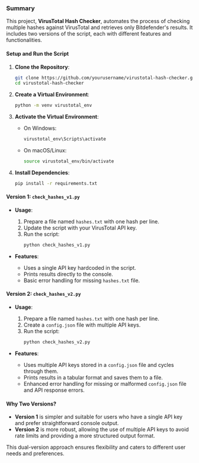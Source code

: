 ### Summary

This project, **VirusTotal Hash Checker**, automates the process of checking multiple hashes against VirusTotal and retrieves only Bitdefender's results. It includes two versions of the script, each with different features and functionalities.

#### Setup and Run the Script

1. **Clone the Repository**:
   ```bash
   git clone https://github.com/yourusername/virustotal-hash-checker.git
   cd virustotal-hash-checker
   ```

2. **Create a Virtual Environment**:
   ```bash
   python -m venv virustotal_env
   ```

3. **Activate the Virtual Environment**:
   - On Windows:
     ```bash
     virustotal_env\Scripts\activate
     ```
   - On macOS/Linux:
     ```bash
     source virustotal_env/bin/activate
     ```

4. **Install Dependencies**:
   ```bash
   pip install -r requirements.txt
   ```

#### Version 1: `check_hashes_v1.py`

- **Usage**:
  1. Prepare a file named `hashes.txt` with one hash per line.
  2. Update the script with your VirusTotal API key.
  3. Run the script:
     ```bash
     python check_hashes_v1.py
     ```

- **Features**:
  - Uses a single API key hardcoded in the script.
  - Prints results directly to the console.
  - Basic error handling for missing `hashes.txt` file.

#### Version 2: `check_hashes_v2.py`

- **Usage**:
  1. Prepare a file named `hashes.txt` with one hash per line.
  2. Create a `config.json` file with multiple API keys.
  3. Run the script:
     ```bash
     python check_hashes_v2.py
     ```

- **Features**:
  - Uses multiple API keys stored in a `config.json` file and cycles through them.
  - Prints results in a tabular format and saves them to a file.
  - Enhanced error handling for missing or malformed `config.json` file and API response errors.

#### Why Two Versions?

- **Version 1** is simpler and suitable for users who have a single API key and prefer straightforward console output.
- **Version 2** is more robust, allowing the use of multiple API keys to avoid rate limits and providing a more structured output format.

This dual-version approach ensures flexibility and caters to different user needs and preferences.
